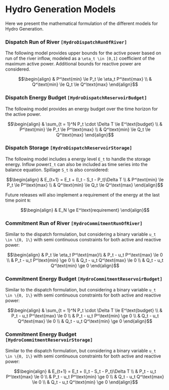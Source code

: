 # Hydro Generation Models

Here we present the mathematical formulation of the different models for Hydro Generation.

### Dispatch Run of River ```[HydroDispatchRunOfRiver]```

The following model provides upper bounds for the active power based on run of the river inflow, modeled as a ``\eta_t \in [0,1]`` coefficient of the maximum active power. Additional bounds for reactive power are considered.

```math
\begin{align}
&  P^\text{min} \le P_t \le \eta_t P^\text{max} \\
&  Q^\text{min} \le Q_t \le Q^\text{max}
\end{align}
```

### Dispatch Energy Budget ```[HydroDispatchReservoirBudget]```
The following model provides an energy budget over the time horizon for the active power.

```math
\begin{align}
&  \sum_{t = 1}^N P_t \cdot \Delta T \le E^\text{budget} \\
&  P^\text{min} \le P_t \le P^\text{max} \\
&  Q^\text{min} \le Q_t \le Q^\text{max}
\end{align}
```

### Dispatch Storage ```[HydroDispatchReservoirStorage]```

The following model includes a energy level ``E_t`` to handle the storage energy. Inflow power``I_t`` can also be included as time series into the balance equation. Spillage ``S_t`` is also considered:

```math
\begin{align}
&  E_{t+1} = E_t + (I_t - S_t - P_t)\Delta T \\
&  P^\text{min} \le P_t \le P^\text{max} \\
&  Q^\text{min} \le Q_t \le Q^\text{max}
\end{align}
```

Future releases will also implement a requirement of the energy at the last time point ``N``:
```math
\begin{align}
& E_N \ge E^\text{requirement}
\end{align}
```


### Commitment Run of River ```[HydroCommitmentRunOfRiver]```

Similar to the dispatch formulation, but considering a binary variable ``u_t \in \{0, 1\}`` with semi continuous constraints for both active and reactive power:

```math
\begin{align}
&  P_t \le \eta_t P^\text{max}\\
&  P_t - u_t P^\text{max} \le 0 \\
&  P_t - u_t P^\text{min} \ge 0 \\
&  Q_t - u_t Q^\text{max} \le 0 \\
&  Q_t - u_t Q^\text{min} \ge 0
\end{align}
```


### Commitment Energy Budget ```[HydroCommitmentReservoirBudget]```

Similar to the dispatch formulation, but considering a binary variable ``u_t \in \{0, 1\}`` with semi continuous constraints for both active and reactive power:

```math
\begin{align}
&  \sum_{t = 1}^N P_t \cdot \Delta T \le E^\text{budget} \\
&  P_t - u_t P^\text{max} \le 0 \\
&  P_t - u_t P^\text{min} \ge 0 \\
&  Q_t - u_t Q^\text{max} \le 0 \\
&  Q_t - u_t Q^\text{min} \ge 0
\end{align}
```

### Commitment Energy Budget ```[HydroCommitmentReservoirStorage]```

Similar to the dispatch formulation, but considering a binary variable ``u_t \in \{0, 1\}`` with semi continuous constraints for both active and reactive power:

```math
\begin{align}
&  E_{t+1} = E_t + (I_t - S_t - P_t)\Delta T \\
&  P_t - u_t P^\text{max} \le 0 \\
&  P_t - u_t P^\text{min} \ge 0 \\
&  Q_t - u_t Q^\text{max} \le 0 \\
&  Q_t - u_t Q^\text{min} \ge 0
\end{align}
```